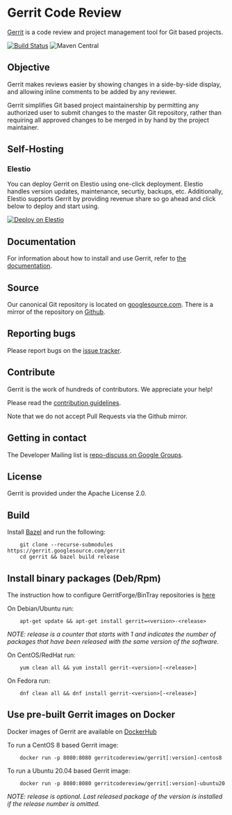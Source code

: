 # Gerrit Code Review

[Gerrit](https://www.gerritcodereview.com) is a code review and project
management tool for Git based projects.

[![Build Status](https://gerrit-ci.gerritforge.com/view/Gerrit/job/Gerrit-bazel-master/badge/icon)](https://gerrit-ci.gerritforge.com/view/Gerrit/job/Gerrit-bazel-master/)
![Maven Central](https://img.shields.io/maven-central/v/com.google.gerrit/gerrit-war)

## Objective

Gerrit makes reviews easier by showing changes in a side-by-side display,
and allowing inline comments to be added by any reviewer.

Gerrit simplifies Git based project maintainership by permitting any
authorized user to submit changes to the master Git repository, rather
than requiring all approved changes to be merged in by hand by the project
maintainer.

## Self-Hosting

### Elestio

You can deploy Gerrit on Elestio using one-click deployment. Elestio handles version updates, maintenance, securtiy, backups, etc. Additionally, Elestio supports Gerrit by providing revenue share so go ahead and click below to deploy and start using.

[![Deploy on Elestio](https://elest.io/images/logos/deploy-to-elestio-btn.png)](https://elest.io/open-source/gerrit)

## Documentation

For information about how to install and use Gerrit, refer to
[the documentation](https://gerrit-review.googlesource.com/Documentation/index.html).

## Source

Our canonical Git repository is located on [googlesource.com](https://gerrit.googlesource.com/gerrit).
There is a mirror of the repository on [Github](https://github.com/GerritCodeReview/gerrit).

## Reporting bugs

Please report bugs on the [issue tracker](https://bugs.chromium.org/p/gerrit/issues/list).

## Contribute

Gerrit is the work of hundreds of contributors. We appreciate your help!

Please read the [contribution guidelines](https://gerrit.googlesource.com/gerrit/+/master/SUBMITTING_PATCHES).

Note that we do not accept Pull Requests via the Github mirror.

## Getting in contact

The Developer Mailing list is [repo-discuss on Google Groups](https://groups.google.com/forum/#!forum/repo-discuss).

## License

Gerrit is provided under the Apache License 2.0.

## Build

Install [Bazel](https://bazel.build/versions/master/docs/install.html) and run the following:

        git clone --recurse-submodules https://gerrit.googlesource.com/gerrit
        cd gerrit && bazel build release

## Install binary packages (Deb/Rpm)

The instruction how to configure GerritForge/BinTray repositories is
[here](https://gitenterprise.me/2015/02/27/gerrit-2-10-rpm-and-debian-packages-available/)

On Debian/Ubuntu run:

        apt-get update && apt-get install gerrit=<version>-<release>

_NOTE: release is a counter that starts with 1 and indicates the number of packages that have
been released with the same version of the software._

On CentOS/RedHat run:

        yum clean all && yum install gerrit-<version>[-<release>]

On Fedora run:

        dnf clean all && dnf install gerrit-<version>[-<release>]

## Use pre-built Gerrit images on Docker

Docker images of Gerrit are available on [DockerHub](https://hub.docker.com/u/gerritforge/)

To run a CentOS 8 based Gerrit image:

        docker run -p 8080:8080 gerritcodereview/gerrit[:version]-centos8

To run a Ubuntu 20.04 based Gerrit image:

        docker run -p 8080:8080 gerritcodereview/gerrit[:version]-ubuntu20

_NOTE: release is optional. Last released package of the version is installed if the release
number is omitted._
